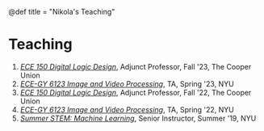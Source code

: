 @def title = "Nikola's Teaching"

# Teaching

1. [*ECE 150 Digital Logic Design*](/teaching/dld23), Adjunct Professor, Fall '23, The Cooper Union
2. [*ECE-GY 6123 Image and Video Processing*](https://wp.nyu.edu/videolab/courses/ece-6123-image-and-video-processing-spring-2023/), TA, Spring '23, NYU
3. [*ECE 150 Digital Logic Design*](/teaching/dld), Adjunct Professor, Fall '22, The Cooper Union
4. [*ECE-GY 6123 Image and Video Processing*](https://wp.nyu.edu/videolab/courses/ece-6123-image-and-video-processing-spring-2022/), TA, Spring '22, NYU
5. [*Summer STEM: Machine Learning*](https://github.com/nikopj/SummerML), Senior Instructor, Summer '19, NYU
